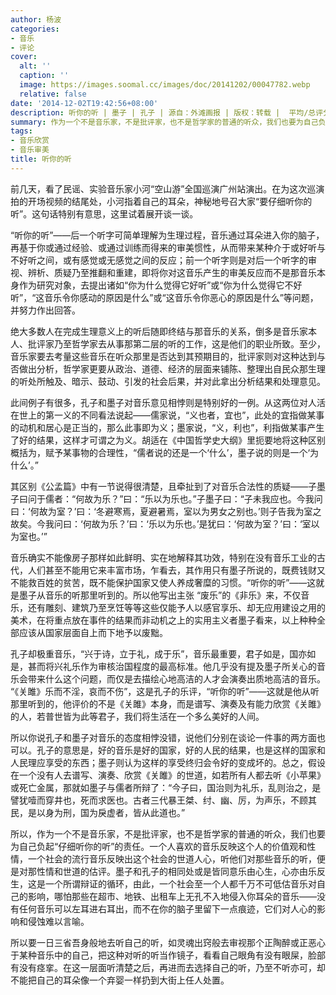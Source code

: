 ```yaml
---
author: 杨波
categories:
- 音乐
- 评论
cover:
  alt: ''
  caption: ''
  image: https://images.soomal.cc/images/doc/20141202/00047782.webp
  relative: false
date: '2014-12-02T19:42:56+08:00'
description: 听你的听 | 墨子 | 孔子 | 源自：外滩画报 | 版权：转载 |  平均/总评分：09.00/18
summary: 作为一个不是音乐家，不是批评家，也不是哲学家的普通的听众，我们也要为自己负起“仔细听你的听”的责任。一个人喜欢的音乐反映这个人的价值观和性情，一个社会的流行音乐反映出这个社会的世道人心，听他们对那些音乐的听，便是对那性情和世道的估评。墨子和孔子的相同处或是皆同意乐由心生，心亦由乐反生……
tags:
- 音乐欣赏
- 音乐审美
title: 听你的听
---
```


前几天，看了民谣、实验音乐家小河“空山游”全国巡演广州站演出。在为这次巡演拍的开场视频的结尾处，小河指着自己的耳朵，神秘地号召大家“要仔细听你的听”。这句话特别有意思，这里试着展开谈一谈。

“听你的听”――后一个听字可简单理解为生理过程，音乐通过耳朵进入你的脑子，再基于你或通过经验、或通过训练而得来的审美惯性，从而带来某种介于或好听与不好听之间，或有感觉或无感觉之间的反应；前一个听字则是对后一个听字的审视、辨析、质疑乃至推翻和重建，即将你对这音乐产生的审美反应而不是那音乐本身作为研究对象，去提出诸如“你为什么觉得它好听”或“你为什么觉得它不好听”，“这音乐令你感动的原因是什么”或“这音乐令你恶心的原因是什么”等问题，并努力作出回答。

绝大多数人在完成生理意义上的听后随即终结与那音乐的关系，倒多是音乐家本人、批评家乃至哲学家去从事那第二层的听的工作，这是他们的职业所致。至少，音乐家要去考量这些音乐在听众那里是否达到其预期目的，批评家则对这种达到与否做出分析，哲学家更要从政治、道德、经济的层面来铺陈、整理出自民众那生理的听处所触及、暗示、鼓动、引发的社会后果，并对此拿出分析结果和处理意见。

此间例子有很多，孔子和墨子对音乐意见相悖则是特别好的一例。从这两位对人活在世上的第一义的不同看法说起――儒家说，“义也者，宜也”，此处的宜指做某事的动机和居心是正当的，那么此事即为义；墨家说，“义，利也”，利指做某事产生了好的结果，这样才可谓之为义。胡适在《中国哲学史大纲》里扼要地将这种区别概括为，赋予某事物的合理性，“儒者说的还是一个‘什么’，墨子说的则是一个‘为什么’。”

其区别《公孟篇》中有一节说得很清楚，且牵扯到了对音乐合法性的质疑――子墨子曰问于儒者：“何故为乐？”曰：“乐以为乐也。”子墨子曰：“子未我应也。今我问曰：‘何故为室？’曰：‘冬避寒焉，夏避暑焉，室以为男女之别也。’则子告我为室之故矣。今我问曰：‘何故为乐？’曰：‘乐以为乐也。’是犹曰：‘何故为室？’曰：‘室以为室也。’”

音乐确实不能像房子那样如此鲜明、实在地解释其功效，特别在没有音乐工业的古代，人们甚至不能用它来丰富市场，乍看去，其作用只有墨子所说的，既费钱财又不能救百姓的贫苦，既不能保护国家又使人养成奢糜的习惯。“听你的听”――这就是墨子从音乐的听那里听到的。所以他写出主张 “废乐”的《非乐》来，不仅音乐，还有雕刻、建筑乃至烹饪等等这些仅能予人以感官享乐、却无应用建设之用的美术，在将重点放在事件的结果而非动机之上的实用主义者墨子看来，以上种种全部应该从国家层面自上而下地予以废黜。

孔子却极重音乐，“兴于诗，立于礼，成于乐”，音乐最重要，君子如是，国亦如是，甚而将兴礼乐作为审核治国程度的最高标准。他几乎没有提及墨子所关心的音乐会带来什么这个问题，而仅是去描绘心地高洁的人才会演奏出质地高洁的音乐。 “《关雎》乐而不淫，哀而不伤”，这是孔子的乐评，“听你的听”――这就是他从听那里听到的，他评价的不是《关雎》本身，而是谱写、演奏及有能力欣赏《关雎》的人，若普世皆为此等君子，我们将生活在一个多么美好的人间。

所以你说孔子和墨子对音乐的态度相悖没错，说他们分别在谈论一件事的两方面也可以。孔子的意思是，好的音乐是好的国家，好的人民的结果，也是这样的国家和人民理应享受的东西；墨子则认为这样的享受终归会令好的变成坏的。总之，假设在一个没有人去谱写、演奏、欣赏《关雎》的世道，如若所有人都去听《小苹果》或死亡金属，那就如墨子与儒者所辩了：“今子曰，国治则为礼乐，乱则治之，是譬犹噎而穿井也，死而求医也。古者三代暴王桀、纣、幽、厉，为声乐，不顾其民，是以身为刑，国为戾虚者，皆从此道也。”

所以，作为一个不是音乐家，不是批评家，也不是哲学家的普通的听众，我们也要为自己负起“仔细听你的听”的责任。一个人喜欢的音乐反映这个人的价值观和性情，一个社会的流行音乐反映出这个社会的世道人心，听他们对那些音乐的听，便是对那性情和世道的估评。墨子和孔子的相同处或是皆同意乐由心生，心亦由乐反生，这是一个所谓辩证的循环，由此，一个社会至一个人都千万不可低估音乐对自己的影响，哪怕那些在超市、地铁、出租车上无孔不入地侵入你耳朵的音乐――没有任何音乐可以左耳进右耳出，而不在你的脑子里留下一点痕迹，它们对人心的影响和侵蚀难以言喻。

所以要一日三省吾身般地去听自己的听，如灵魂出窍般去审视那个正陶醉或正恶心于某种音乐中的自己，把这种对听的听当作镜子，看看自己眼角有没有眼屎，脸部有没有痉挛。在这一层面听清楚之后，再进而去选择自己的听，乃至不听亦可，却不能把自己的耳朵像一个弃婴一样扔到大街上任人处置。